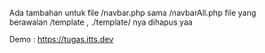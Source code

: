 Ada tambahan untuk file /navbar.php sama /navbarAll.php file yang berawalan /template , ./template/ nya dihapus yaa

Demo : https://tugas.itts.dev

